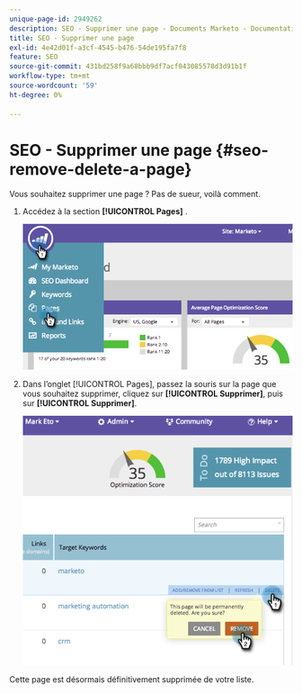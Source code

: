 ```yaml
---
unique-page-id: 2949262
description: SEO - Supprimer une page - Documents Marketo - Documentation du produit
title: SEO - Supprimer une page
exl-id: 4e42d01f-a3cf-4545-b476-54de195fa7f8
feature: SEO
source-git-commit: 431bd258f9a68bbb9df7acf043085578d3d91b1f
workflow-type: tm+mt
source-wordcount: '59'
ht-degree: 0%

---
```


# SEO - Supprimer une page {#seo-remove-delete-a-page}

Vous souhaitez supprimer une page ? Pas de sueur, voilà comment.

1. Accédez à la section **[!UICONTROL Pages]** .

   ![](assets/image2014-9-18-13-3a58-3a33.png)

1. Dans l’onglet [!UICONTROL Pages], passez la souris sur la page que vous souhaitez supprimer, cliquez sur **[!UICONTROL Supprimer]**, puis sur **[!UICONTROL Supprimer]**.

   ![](assets/image2014-9-18-13-3a58-3a39.png)

Cette page est désormais définitivement supprimée de votre liste.
